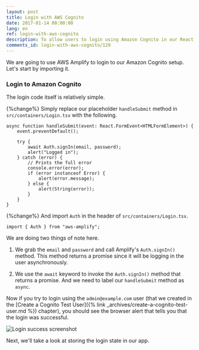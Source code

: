 ```yaml
---
layout: post
title: Login with AWS Cognito
date: 2017-01-14 00:00:00
lang: en
ref: login-with-aws-cognito
description: To allow users to login using Amazon Cognito in our React.js app, we are going to use AWS Amplify. We need the Cognito User Pool Id and our App Client Id. We login the user by calling the Auth.signIn() method from AWS Amplify.
comments_id: login-with-aws-cognito/129
---
```


We are going to use AWS Amplify to login to our Amazon Cognito setup. Let's start by importing it.

### Login to Amazon Cognito

The login code itself is relatively simple.

{%change%} Simply replace our placeholder `handleSubmit` method in `src/containers/Login.tsx` with the following.

```tsx
async function handleSubmit(event: React.FormEvent<HTMLFormElement>) {
    event.preventDefault();

    try {
        await Auth.signIn(email, password);
        alert("Logged in");
    } catch (error) {
        // Prints the full error
        console.error(error);
        if (error instanceof Error) {
            alert(error.message);
        } else {
            alert(String(error));
        }
    }
}
```

{%change%} And import `Auth` in the header of `src/containers/Login.tsx`.

```tsx
import { Auth } from "aws-amplify";
```


We are doing two things of note here.

1. We grab the `email` and `password` and call Amplify's `Auth.signIn()` method. This method returns a promise since it will be logging in the user asynchronously.

2. We use the `await` keyword to invoke the `Auth.signIn()` method that returns a promise. And we need to label our `handleSubmit` method as `async`.

Now if you try to login using the `admin@example.com` user (that we created in the [Create a Cognito Test User]({% link _archives/create-a-cognito-test-user.md %}) chapter), you should see the browser alert that tells you that the login was successful.

![Login success screenshot](/assets/login-success.png)

Next, we'll take a look at storing the login state in our app.

